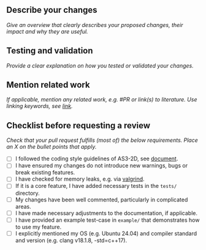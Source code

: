 ## Describe your changes

*Give an overview that clearly describes your proposed changes, their impact and why they are useful.*


## Testing and validation

*Provide a clear explanation on how you tested or validated your changes.*


## Mention related work

*If applicable, mention any related work, e.g. #PR or link(s) to literature. Use linking keywords, see [link](https://docs.github.com/en/get-started/writing-on-github/working-with-advanced-formatting/using-keywords-in-issues-and-pull-requests).* 


## Checklist before requesting a review

*Check that your pull request fulfills (most of) the below requirements. Place an X on the bullet points that apply.*

- [ ] I followed the coding style guidelines of AS3-2D, see [document](./coding_style.md). 
- [ ] I have ensured my changes do not introduce new warnings, bugs or break existing features.
- [ ] I have checked for memory leaks, e.g. via [valgrind](https://valgrind.org).
- [ ] If it is a core feature, I have added necessary tests in the `tests/` directory.
- [ ] My changes have been well commented, particularly in complicated areas.
- [ ] I have made necessary adjustments to the documentation, if applicable.
- [ ] I have provided an example test-case in `example/` that demonstrates how to use my feature. 
- [ ] I explicitly mentioned my OS (e.g. Ubuntu 24.04) and compiler standard and version (e.g. clang v18.1.8, -std=c++17).
